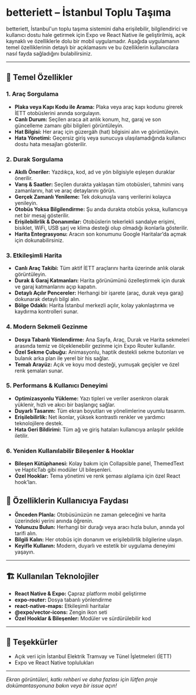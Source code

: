 # betteriett – İstanbul Toplu Taşıma 

betteriett, İstanbul'un toplu taşıma sistemini daha erişilebilir, bilgilendirici ve kullanıcı dostu hale getirmek için Expo ve React Native ile geliştirilmiş, açık kaynaklı ve özelliklerle dolu bir mobil uygulamadır. Aşağıda uygulamanın temel özelliklerinin detaylı bir açıklamasını ve bu özelliklerin kullanıcılara nasıl fayda sağladığını bulabilirsiniz.

---

## 🚀 Temel Özellikler

### 1. **Araç Sorgulama**
- **Plaka veya Kapı Kodu ile Arama:** Plaka veya araç kapı kodunu girerek İETT otobüslerini anında sorgulayın.
- **Canlı Durum:** Seçilen araca ait anlık konum, hız, garaj ve son güncelleme zamanı gibi bilgileri görüntüleyin.
- **Hat Bilgisi:** Her araç için güzergâh (hat) bilgisini alın ve görüntüleyin.
- **Hata Yönetimi:** Geçersiz giriş veya sunucuya ulaşılamadığında kullanıcı dostu hata mesajları gösterilir.

### 2. **Durak Sorgulama**
- **Akıllı Öneriler:** Yazdıkça, kod, ad ve yön bilgisiyle eşleşen duraklar önerilir.
- **Varış & Saatler:** Seçilen durakta yaklaşan tüm otobüsleri, tahmini varış zamanlarını, hat ve araç detaylarını görün.
- **Gerçek Zamanlı Yenileme:** Tek dokunuşla varış verilerini kolayca yenileyin.
- **Otobüs Yoksa Bilgilendirme:** Şu anda durakta otobüs yoksa, kullanıcıya net bir mesaj gösterilir.
- **Erişilebilirlik & Donanımlar:** Otobüslerin tekerlekli sandalye erişimi, bisiklet, WiFi, USB şarj ve klima desteği olup olmadığı ikonlarla gösterilir.
- **Harita Entegrasyonu:** Aracın son konumunu Google Haritalar’da açmak için dokunabilirsiniz.

### 3. **Etkileşimli Harita**
- **Canlı Araç Takibi:** Tüm aktif İETT araçlarını harita üzerinde anlık olarak görüntüleyin.
- **Durak & Garaj Katmanları:** Harita görünümünü özelleştirmek için durak ve garaj katmanlarını açıp kapatın.
- **Detaylı Açılır Pencereler:** Herhangi bir işarete (araç, durak veya garaj) dokunarak detaylı bilgi alın.
- **Bölge Odaklı:** Harita İstanbul merkezli açılır, kolay yakınlaştırma ve kaydırma kontrolleri sunar.

### 4. **Modern Sekmeli Gezinme**
- **Dosya Tabanlı Yönlendirme:** Ana Sayfa, Araç, Durak ve Harita sekmeleri arasında temiz ve ölçeklenebilir gezinme için Expo Router kullanılır.
- **Özel Sekme Çubuğu:** Animasyonlu, haptik destekli sekme butonları ve bulanık arka plan ile yerel bir his sağlar.
- **Temalı Arayüz:** Açık ve koyu mod desteği, yumuşak geçişler ve özel renk şemaları sunar.

### 5. **Performans & Kullanıcı Deneyimi**
- **Optimizasyonlu Yükleme:** Yazı tipleri ve veriler asenkron olarak yüklenir, hızlı ve akıcı bir başlangıç sağlar.
- **Duyarlı Tasarım:** Tüm ekran boyutları ve yönelimlerine uyumlu tasarım.
- **Erişilebilirlik:** Net ikonlar, yüksek kontrastlı renkler ve yardımcı teknolojilere destek.
- **Hata Geri Bildirimi:** Tüm ağ ve giriş hataları kullanıcıya anlaşılır şekilde iletilir.

### 6. **Yeniden Kullanılabilir Bileşenler & Hooklar**
- **Bileşen Kütüphanesi:** Kolay bakım için Collapsible panel, ThemedText ve HapticTab gibi modüler UI bileşenleri.
- **Özel Hooklar:** Tema yönetimi ve renk şeması algılama için özel React hook’ları.

## 📱 Özelliklerin Kullanıcıya Faydası
- **Önceden Planla:** Otobüsünüzün ne zaman geleceğini ve harita üzerindeki yerini anında öğrenin.
- **Yolunuzu Bulun:** Herhangi bir durağı veya aracı hızla bulun, anında yol tarifi alın.
- **Bilgili Kalın:** Her otobüs için donanım ve erişilebilirlik bilgilerine ulaşın.
- **Keyifle Kullanın:** Modern, duyarlı ve estetik bir uygulama deneyimi yaşayın.

---

## 🏗️ Kullanılan Teknolojiler
- **React Native & Expo:** Çapraz platform mobil geliştirme
- **expo-router:** Dosya tabanlı yönlendirme
- **react-native-maps:** Etkileşimli haritalar
- **@expo/vector-icons:** Zengin ikon seti
- **Özel Hooklar & Bileşenler:** Modüler ve sürdürülebilir kod

---

## 🙏 Teşekkürler
- Açık veri için İstanbul Elektrik Tramvay ve Tünel İşletmeleri (İETT)
- Expo ve React Native toplulukları

---

*Ekran görüntüleri, katkı rehberi ve daha fazlası için lütfen proje dokümantasyonuna bakın veya bir issue açın!*
